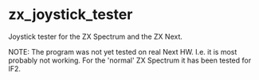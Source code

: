 # zx_joystick_tester
Joystick tester for the ZX Spectrum and the ZX Next.

NOTE: The program was not yet tested on real Next HW. I.e. it is most probably not working.
For the 'normal' ZX Spectrum it has been tested for IF2.
